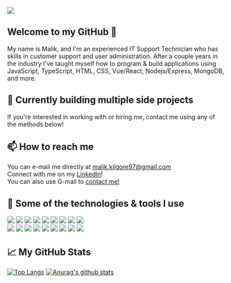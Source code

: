 <img src="https://imgur.com/Y1OMEE8.png"></img>
## Welcome to my GitHub 👋
My name is Malik, and I'm an experienced IT Support Technician who has skills in customer support and user administration. 
After a couple years in the industry I've taught myself how to program & build applications using 
JavaScript, TypeScript, HTML, CSS, Vue/React, Nodejs/Express, MongoDB, and more.

## 🌱 Currently building multiple side projects
If you're interested in working with or hiring me, contact me using any of the methods below!

## 📫 How to reach me
You can e-mail me directly at <a href="mailto:malik.kilgore97@gmail.com">malik.kilgore97@gmail.com</a>
<br>
Connect with me on my <a href="https://www.linkedin.com/in/malikkilgore/">LinkedIn</a>!
<br>
You can also use G-mail to <a href="https://mail.google.com/mail/?view=cm&fs=1&to=malik.kilgore97@gmail.com">contact me!</a>

## 🔧 Some of the technologies & tools I use
<img src="https://img.shields.io/badge/OS-Linux-orange"></img>
<img src="https://img.shields.io/badge/OS-Windows10-brightgreen"></img>
<img src="https://img.shields.io/badge/Language-JavaScript-yellow"></img>
<img src="https://img.shields.io/badge/Language-TypeScript-blue"></img> 
<img src="https://img.shields.io/badge/Language-HTML5-red"></img> 
<img src="https://img.shields.io/badge/Language-CSS3-blue"></img>
<img src="https://img.shields.io/badge/Language-Node.js-orange"></img>
<img src="https://img.shields.io/badge/Framework-Express-green"></img> 
<img src="https://img.shields.io/badge/Language-Python-blue"></img>
<br>
<img src="https://img.shields.io/badge/Framework-Vue-green"></img> 
<img src="https://img.shields.io/badge/Framework-React-blue"></img> 
<img src="https://img.shields.io/badge/Editor-VSCode-blue"></img> 
<img src="https://img.shields.io/badge/VCS-Git-red"></img> 
<img src="https://img.shields.io/badge/Database-Firebase-orange"></img>
<img src="https://img.shields.io/badge/Database-MongoDB-green"></img>
<img src="https://img.shields.io/badge/Misc-NginX-green"></img>
<img src="https://img.shields.io/badge/Misc-PM2-blue"></img>
<img src="https://img.shields.io/badge/Misc-NginX-green"></img> 


## 📈 My GitHub Stats
[![Top Langs](https://github-readme-stats.vercel.app/api/top-langs/?username=MalikKilgore&show_icons=true&theme=dark)](https://github.com/anuraghazra/github-readme-stats)
[![Anurag's github stats](https://github-readme-stats.vercel.app/api?username=MalikKilgore&count_private=true&show_icons=true&theme=dark)](https://github.com/anuraghazra/github-readme-stats)
<!--
**MalikKilgore/MalikKilgore** is a ✨ _special_ ✨ repository because its `README.md` (this file) appears on your GitHub profile.

Here are some ideas to get you started:

- 🔭 I’m currently working on ...
- 🌱 I’m currently learning ...
- 👯 I’m looking to collaborate on ...
- 🤔 I’m looking for help with ...
- 💬 Ask me about ...
- 📫 How to reach me: ...
- 😄 Pronouns: ...
- ⚡ Fun fact: ...
-->
